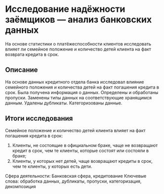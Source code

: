 # Исследование надёжности заёмщиков — анализ банковских данных

На основе статистики о платёжеспособности клиентов исследовать влияет ли семейное положение и количество детей клиента на факт возврата кредита в срок.

## Описание
На основе данных кредитного отдела банка исследовал влияние семейного положения и количества детей на факт погашения кредита в срок. Была получена информация о данных. Определены и обработаны пропуски. Заменены типы данных на соответствующие хранящимся данным. Удалены дубликаты. Категоризованы данные. 

## Итоги исследования
Семейное положение и количество детей клиента влияет на факт погашения кредита в срок:
1. Клиенты, не состоящие в официальном браке, чаще не возвращают кредит в срок, чем те клиенты, которые состоят или состояли в браке;
2. Клиенты, у которых нет детей, чаще возвращают кредиты в срок, чем те клиенты, у которых есть дети.

Сфера деятельности: Банковская сфера, кредитование
Ключевые слова: обработка данных, дубликаты, пропуски, категоризация, декомпозиция
